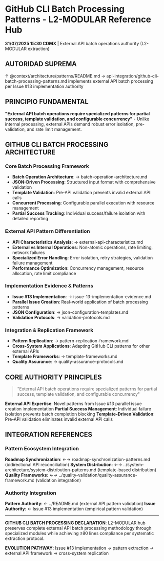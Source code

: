 # GitHub CLI Batch Processing Patterns - L2-MODULAR Reference Hub

**31/07/2025 15:30 CDMX** | External API batch operations authority (L2-MODULAR extraction)

## AUTORIDAD SUPREMA
↑ @context/architecture/patterns/README.md → api-integration/github-cli-batch-processing-patterns.md implements external API batch processing per Issue #13 implementation authority

## PRINCIPIO FUNDAMENTAL
**"External API batch operations require specialized patterns for partial success, template validation, and configurable concurrency"** - Unlike internal processing, external APIs demand robust error isolation, pre-validation, and rate limit management.

## GITHUB CLI BATCH PROCESSING ARCHITECTURE

### **Core Batch Processing Framework**
- **Batch Operation Architecture**: → batch-operation-architecture.md
- **JSON-Driven Processing**: Structured input format with comprehensive validation
- **Template Validation**: Pre-API validation prevents invalid external API calls
- **Concurrent Processing**: Configurable parallel execution with resource management
- **Partial Success Tracking**: Individual success/failure isolation with detailed reporting

### **External API Pattern Differentiation**
- **API Characteristics Analysis**: → external-api-characteristics.md
- **External vs Internal Operations**: Non-atomic operations, rate limiting, network failures
- **Specialized Error Handling**: Error isolation, retry strategies, validation failure management
- **Performance Optimization**: Concurrency management, resource allocation, rate limit compliance

### **Implementation Evidence & Patterns**
- **Issue #13 Implementation**: → issue-13-implementation-evidence.md
- **Parallel Issue Creation**: Real-world application of batch processing patterns
- **JSON Configuration**: → json-configuration-templates.md
- **Validation Protocols**: → validation-protocols.md

### **Integration & Replication Framework**
- **Pattern Replication**: → pattern-replication-framework.md
- **Cross-System Applications**: Adapting GitHub CLI patterns for other external APIs
- **Template Frameworks**: → template-frameworks.md
- **Quality Assurance**: → quality-assurance-protocols.md

## CORE AUTHORITY PRINCIPLES

> "External API batch operations require specialized patterns for partial success, template validation, and configurable concurrency"

**External API Expertise**: Novel patterns from Issue #13 parallel issue creation implementation
**Partial Success Management**: Individual failure isolation prevents batch completion blocking
**Template-Driven Validation**: Pre-API validation eliminates invalid external API calls

## INTEGRATION REFERENCES

### Pattern Ecosystem Integration
**Roadmap Synchronization**: ←→ roadmap-synchronization-patterns.md (bidirectional API reconciliation)
**System Distribution**: ←→ ../system-architecture/system-distribution-patterns.md (template-based distribution)
**Quality Frameworks**: ←→ ../quality-validation/quality-assurance-framework.md (validation integration)

### Authority Integration
**Pattern Authority**: ← ../README.md (external API pattern validation)
**Issue Authority**: ← Issue #13 implementation (empirical pattern validation)

---

**GITHUB CLI BATCH PROCESSING DECLARATION**: L2-MODULAR hub preserves complete external API batch processing methodology through specialized modules while achieving ≤80 lines compliance per systematic extraction protocol.

**EVOLUTION PATHWAY**: Issue #13 implementation → pattern extraction → external API framework → cross-system replication